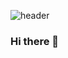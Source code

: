 ![header](https://capsule-render.vercel.app/api?type=Transparent&color=DBDBDB&height=300&section=header&text=yae-seul%20Kim&fontSize=90&fontAlign=60&fontColor=FFD700)



### Hi there 👋

<!--
**99cone/99cone** is a ✨ _special_ ✨ repository because its `README.md` (this file) appears on your GitHub profile.

Here are some ideas to get you started:

- 🔭 I’m currently working on ...
- 🌱 I’m currently learning ...
- 👯 I’m looking to collaborate on ...
- 🤔 I’m looking for help with ...
- 💬 Ask me about ...
- 📫 How to reach me: ...
- 😄 Pronouns: ...
- ⚡ Fun fact: ...
-->
